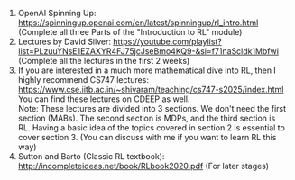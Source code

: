 1. OpenAI Spinning Up: https://spinningup.openai.com/en/latest/spinningup/rl_intro.html (Complete all three Parts of the "Introduction to RL" module)
2. Lectures by David Silver: https://youtube.com/playlist?list=PLzuuYNsE1EZAXYR4FJ75jcJseBmo4KQ9-&si=f71naScldk1Mbfwi <br/> (Complete all the lectures in the first 2 weeks)
3.  If you are interested in a much more mathematical dive into RL, then I highly recommend CS747 lectures: https://www.cse.iitb.ac.in/~shivaram/teaching/cs747-s2025/index.html <br/>
You can find these lectures on CDEEP as well. <br/>
Note: These lectures are divided into 3 sections. We don't need the first section (MABs). The second section is MDPs, and the third section is RL. Having a basic idea of the topics covered in section 2 is essential to cover section 3. (You can discuss with me if you want to learn RL this way)
4. Sutton and Barto (Classic RL textbook): http://incompleteideas.net/book/RLbook2020.pdf (For later stages)
  
